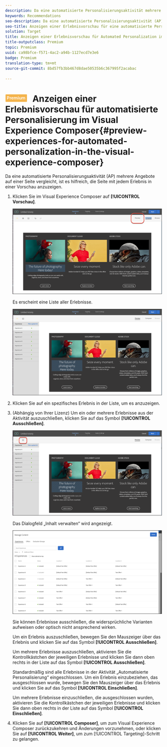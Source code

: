 ```yaml
---
description: Da eine automatisierte Personalisierungsaktivität mehrere Angebote auf einer Seite vergleicht, ist es hilfreich, die Seite mit jedem Erlebnis in einer Vorschau anzuzeigen.
keywords: Recommendations
seo-description: Da eine automatisierte Personalisierungsaktivität (AP) mehrere Angebote auf einer Seite vergleicht, ist es hilfreich, die Seite mit jedem Erlebnis in einer Vorschau anzuzeigen.
seo-title: Anzeigen einer Erlebnisvorschau für eine automatisierte Personalisierung (AP) im Visual Experience Composer
solution: Target
title: Anzeigen einer Erlebnisvorschau für Automated Personalization im Visual Experience Composer
title-outputclass: Premium
topic: Premium
uuid: ca98bfce-f571-4ac2-a94b-1127ecd7e3e6
badge: Premium
translation-type: tm+mt
source-git-commit: 8bd57fb3bb467d8dae50535b6c367995f2acabac

---
```



# ![PREMIUM](/help/assets/premium.png) Anzeigen einer Erlebnisvorschau für automatisierte Personalisierung im Visual Experience Composer{#preview-experiences-for-automated-personalization-in-the-visual-experience-composer}

Da eine automatisierte Personalisierungsaktivität (AP) mehrere Angebote auf einer Seite vergleicht, ist es hilfreich, die Seite mit jedem Erlebnis in einer Vorschau anzuzeigen.

1. Klicken Sie im Visual Experience Composer auf **[!UICONTROL Vorschau]**.

   ![Vorschau-Symbol](/help/c-activities/t-automated-personalization/assets/preview.png)

   Es erscheint eine Liste aller Erlebnisse.

   ![Vorschau von Erlebnissen](/help/c-activities/t-automated-personalization/assets/ap_preview-new.png)

1. Klicken Sie auf ein spezifisches Erlebnis in der Liste, um es anzuzeigen.

1. (Abhängig von Ihrer Lizenz) Um ein oder mehrere Erlebnisse aus der Aktivität auszuschließen, klicken Sie auf das Symbol **[!UICONTROL Ausschließen]**.

   ![Symbol „Ausschließen“](/help/c-activities/t-automated-personalization/assets/ap_exclude-new.png)

   Das Dialogfeld „Inhalt verwalten“ wird angezeigt.

   ![Dialogfeld „Inhalt verwalten“](/help/c-activities/t-automated-personalization/assets/preview-exclude.png)

   Sie können Erlebnisse ausschließen, die widersprüchliche Varianten aufweisen oder optisch nicht ansprechend wirken.

   Um ein Erlebnis auszuschließen, bewegen Sie den Mauszeiger über das Erlebnis und klicken Sie auf das Symbol **[!UICONTROL Ausschließen]**.

   Um mehrere Erlebnisse auszuschließen, aktivieren Sie die Kontrollkästchen der jeweiligen Erlebnisse und klicken Sie dann oben rechts in der Liste auf das Symbol **[!UICONTROL Ausschließen]**.

   Standardmäßig sind alle Erlebnisse in der Aktivität „Automatisierte Personalisierung“ eingeschlossen. Um ein Erlebnis einzubeziehen, das ausgeschlossen wurde, bewegen Sie den Mauszeiger über das Erlebnis und klicken Sie auf das Symbol **[!UICONTROL Einschließen]**.

   Um mehrere Erlebnisse einzuschließen, die ausgeschlossen wurden, aktivieren Sie die Kontrollkästchen der jeweiligen Erlebnisse und klicken Sie dann oben rechts in der Liste auf das Symbol **[!UICONTROL Einschließen]**.

1. Klicken Sie auf **[!UICONTROL Composer]**, um zum Visual Experience Composer zurückzukehren und Änderungen vorzunehmen, oder klicken Sie auf **[!UICONTROL Weiter]**, um zum [!UICONTROL Targeting]-Schritt zu gelangen.
